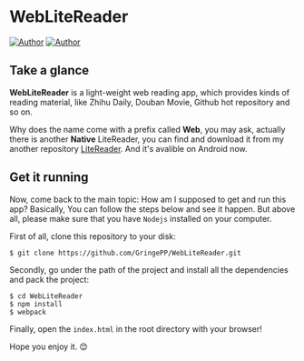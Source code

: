# WebLiteReader

[![Author](https://img.shields.io/badge/author-mindjet-yellow.svg)](https://github.com/Mindjet)
[![Author](https://img.shields.io/badge/author-gringe-ff69b4.svg)](https://github.com/Gringe920)


## Take a glance

**WebLiteReader** is a light-weight web reading app, which provides kinds of reading material, like Zhihu Daily, Douban Movie, Github hot repository and so on.  

Why does the name come with a prefix called **Web**, you may ask, actually there is another **Native** LiteReader, you can find and download it from my another repository [LiteReader](https://github.com/Mindjet/LiteReader). And it's avalible on Android now.



## Get it running

Now, come back to the main topic: How am I supposed to get and run this app? Basically, You can follow the steps below and see it happen.  But above all, please make sure that you have `Nodejs` installed on your computer.

First of all, clone this repository to your disk:

```shell
$ git clone https://github.com/GringePP/WebLiteReader.git
```

Secondly, go under the path of the project and install all the dependencies and pack the project:

```shell
$ cd WebLiteReader
$ npm install
$ webpack
```

Finally, open the `index.html` in the root directory with your browser! 

Hope you enjoy it. 😊

